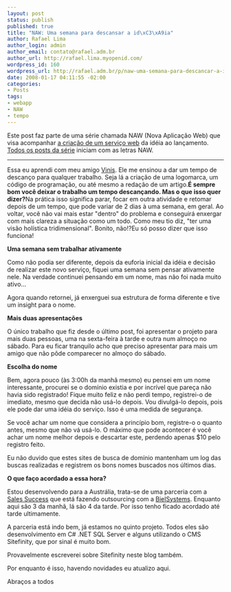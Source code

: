 ```yaml
--- 
layout: post
status: publish
published: true
title: "NAW: Uma semana para descansar a id\xC3\xA9ia"
author: Rafael Lima
author_login: admin
author_email: contato@rafael.adm.br
author_url: http://rafael.lima.myopenid.com/
wordpress_id: 160
wordpress_url: http://rafael.adm.br/p/naw-uma-semana-para-descancar-a-ideia/
date: 2008-01-17 04:11:55 -02:00
categories: 
- Posts
tags: 
- webapp
- NAW
- tempo
---
```

Este post faz parte de uma série chamada NAW (Nova Aplicação Web) que visa acompanhar <a href="http://rafael.adm.br/p/que-tal-acompanhar-o-nascimento-de-um-servico-web/">a criação de um serviço web</a> da idéia ao lançamento. <a href="http://rafael.adm.br/tag/naw">Todos os posts da série</a> iniciam com as letras NAW.
<hr />
Essa eu aprendi com meu amigo <a href="http://viniciusbraga.com">Vinis</a>. Ele me ensinou a dar um tempo de descanço para qualquer trabalho. Seja lá a criação de uma logomarca, um código de programação, ou até mesmo a redação de um artigo.<strong>É sempre bom você deixar o trabalho um tempo descançando. Mas o que isso quer dizer?</strong>Na prática isso significa parar, focar em outra atividade e retomar depois de um tempo, que pode variar de 2 dias à uma semana, em geral. Ao voltar, você não vai mais estar "dentro" do problema e conseguirá enxergar com mais clareza a situação como um todo. Como meu tio diz, "ter uma visão holística tridimensional". Bonito, não!?Eu só posso dizer que isso funciona!

<strong>Uma semana sem trabalhar ativamente</strong>

Como não podia ser diferente, depois da euforia inicial da idéia e decisão de realizar este novo serviço, fiquei uma semana sem pensar ativamente nele. Na verdade continuei pensando em um nome, mas não foi nada muito ativo...

Agora quando retornei, já enxerguei sua estrutura de forma diferente e tive um insight para o nome.

<strong>Mais duas apresentações</strong>

O único trabalho que fiz desde o último post, foi apresentar o projeto para mais duas pessoas, uma na sexta-feira à tarde e outra num almoço no sábado. Para eu ficar tranquilo acho que preciso apresentar para mais um amigo que não pôde comparecer no almoço do sábado.

<strong>Escolha do nome</strong>

Bem, agora pouco (às 3:00h da manhã mesmo) eu pensei em um nome interessante, procurei se o domínio existia e por incrível que pareça não havia sido registrado! Fique muito feliz e não perdi tempo, registrei-o de imediato, mesmo que decida não usá-lo depois. Vou divulgá-lo depois, pois ele pode dar uma idéia do serviço.
Isso é uma medida de segurança.

Se você achar um nome que considera a princípio bom, registre-o o quanto antes, mesmo que não vá usá-lo. O máximo que pode acontecer é você achar um nome melhor depois e descartar este, perdendo apenas $10 pelo registro feito.

Eu não duvido que estes sites de busca de domínio mantenham um log das buscas realizadas e registrem os bons nomes buscados nos últimos dias.

<strong>O que faço acordado a essa hora?</strong>

Estou desenvolvendo para a Austrália, trata-se de uma parceria com a <a href="http://salessuccess.com.au/">Sales Success</a> que está fazendo outsourcing com a <a href="http://bielsystems.com.br">BielSystems</a>. Enquanto aqui são 3 da manhã, lá são 4 da tarde. Por isso tenho ficado acordado até tarde ultimamente.

A parceria está indo bem, já estamos no quinto projeto. Todos eles são desenvolvimento em C# .NET SQL Server e alguns utilizando o CMS Sitefinity, que por sinal é muito bom.

Provavelmente escreverei sobre Sitefinity neste blog também.

Por enquanto é isso, havendo novidades eu atualizo aqui.

Abraços a todos
